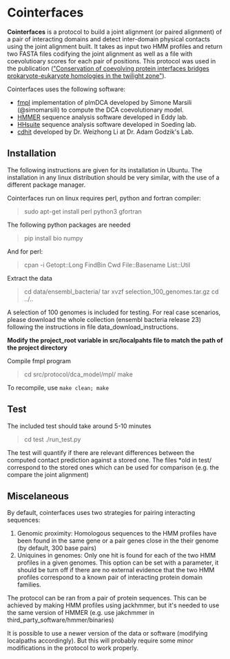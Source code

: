 
# Cointerfaces
**Cointerfaces** is a protocol to build a joint alignment (or paired alignment) of a pair of interacting domains and detect inter-domain physical contacts using the joint alignment built. It takes as input two HMM profiles and return two FASTA files codifying the joint alignment as well as a file with coevolutioary scores for each pair of positions. This protocol was used in the publication (["Conservation of coevolving protein interfaces bridges prokaryote-eukaryote homologies in the twilight zone"](http://www.pnas.org/content/113/52/15018.full)).

Cointerfaces uses the following software:
- [fmpl](https://github.com/simomarsili/fmpl) implementation of plmDCA developed by Simone Marsili (@simomarsili) to compute the DCA coevolutionary model.
- [HMMER](http://hmmer.org/) sequence analysis software developed in Eddy lab.
- [HHsuite](https://github.com/soedinglab/hh-suite) sequence analysis software developed in Soeding lab.
- [cdhit](http://weizhongli-lab.org/cd-hit/) developed by Dr. Weizhong Li at Dr. Adam Godzik's Lab.

## Installation

The following instructions are given for its installation in Ubuntu. The installation in any linux distribution should be very similar, with the use of a different package manager.

Cointerfaces run on linux requires perl, python and fortran compiler:
> sudo apt-get install perl python3 gfortran

The following python packages are needed
> pip install bio numpy

And for perl:
> cpan -i Getopt::Long FindBin Cwd File::Basename List::Util

Extract the data
> cd data/ensembl_bacteria/
> tar xvzf selection_100_genomes.tar.gz
> cd ../..

A selection of 100 genomes is included for testing. For real case scenarios, please download the whole collection (ensembl bacteria release 23) following the instructions in file data_download_instructions.

**Modify the project_root variable in src/localpahts file to match the path of the project directory**

Compile fmpl program
> cd src/protocol/dca_model/mpl/
> make

To recompile, use ``make clean; make``


## Test

The included test should take around 5-10 minutes
> cd test
> ./run_test.py

The test will quantify if there are relevant differences between the computed contact prediction against a stored one. The files *old in test/ correspond to the stored ones which can be used for comparison (e.g. the compare the joint alignment)


## Miscelaneous

By default, cointerfaces uses two strategies for pairing interacting sequences:
1. Genomic proximity: Homologous sequences to the HMM profiles have been found in the same gene or a pair genes close in the their genome (by default, 300 base pairs)
2. Uniquines in genomes: Only one hit is found for each of the two HMM profiles in a given genomes. This option can be set with a parameter, it should be turn off if there are no external evidence that the two HMM profiles correspond to a known pair of interacting protein domain families.

The protocol can be ran from a pair of protein sequences. This can be achieved by making HMM profiles using jackhmmer, but it's needed to use the same version of HMMER (e.g. use jakchmmer in third_party_software/hmmer/binaries)

It is possible to use a newer version of the data or software (modifying localpaths accordingly). But this will probably require some minor modifications in the protocol to work properly.




